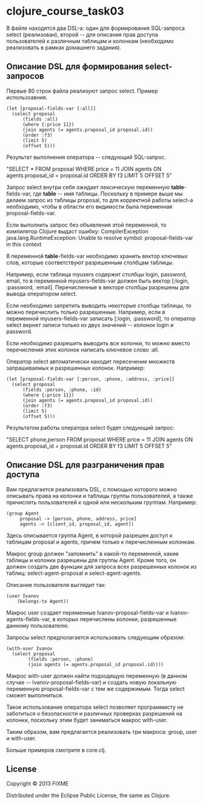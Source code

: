 # clojure_course_task03

В файле находятся два DSL-а: один для формирования SQL-запроса select (реализован), 
второй -- для описания прав доступа пользователей к различным таблицам и колонкам (необходимо реализовать в рамках домашнего задания).

## Описание DSL для формирования select-запросов

Первые 80 строк файла реализуют запрос select. Пример использоавния.

    (let [proposal-fields-var [:all]]
      (select proposal
          (fields :all)
          (where {:price 11})
          (join agents (= agents.proposal_id proposal.id))
          (order :f3)
          (limit 5)
          (offset 5)))

Результат выполнения оператора -- следующий SQL-запрос.

"SELECT * FROM proposal  WHERE price = 11 JOIN agents ON agents.proposal_id = proposal.id ORDER BY f3 LIMIT 5 OFFSET 5"

Запрос select внутри себя ожидает лексическую переменную **table**-fields-var, где **table** -- имя таблицы. 
Поскольку в примере выше мы делаем запрос из таблицы proposal, то для корректной работы select-a необходимо, 
чтобы в области его видимости была переменная proposal-fields-var.

Если выполнить запрос без объявления этой переменной, то компилятор Clojure выдаст ошибку:
CompilerException java.lang.RuntimeException: Unable to resolve symbol: proposal-fields-var in this context

В переменной **table**-fields-var необходимо хранить вектор ключевых слов, которые соответствуют разрешенным столбцам таблицы.

Например, если таблица myusers содержит столбцы login, password, email, 
то в переменной myusers-fields-var должен быть вектор [:login, :password, :email]. 
Перечисленные в векторе столбцы разрешены для вывода оператором select.

Если необходимо запретить выводить некоторые столбцы таблицы, то можно перечислить только разрешенные. 
Например, если в переменной myusers-fields-var записать [:login, :password], 
то оператор select вернет записи только из двух значений -- колонок login и password.

Если необходимо разрешить выводить все колонки, то можно вместо перечисления этих колонок написать ключевое слово :all.

Оператор select автоматически находит пересечение множеств запрашиваемых и разрешенных колонок. Например:

    (let [proposal-fields-var [:person, :phone, :address, :price]]
      (select proposal
          (fields :person, :phone, :id)
          (where {:price 11})
          (join agents (= agents.proposal_id proposal.id))
          (order :f3)
          (limit 5)
          (offset 5)))

Результатом работы оператора select будет следующий запрос:
	  
"SELECT phone,person FROM proposal  WHERE price = 11 JOIN agents ON agents.proposal_id = proposal.id ORDER BY f3 LIMIT 5 OFFSET 5"

## Описание DSL для разграничения прав доступа

Вам предлагается реализовать DSL, с помощью которого можно описывать права на колонки и таблицы группы пользователей, 
а также причислять пользователей к одной или нескольким группам. Например:

    (group Agent
         proposal -> [person, phone, address, price]
         agents -> [client_id, proposal_id, agent])

Здесь описывается группа Agent, в которой разрешен доступ к таблицам proposal и agents, причем только к перечисленным колонкам.	 

Макрос group должен "запомнить" в какой-то переменной, какие таблицы и колонки разрешены для группы Agent. 
Кроме того, он должен создать две функции для запроса всех разрешенных колонок из таблиц: select-agent-proposal и select-agent-agents.

Описание пользователя выглядит так:

    (user Ivanov
        (belongs-to Agent))

Макрос user создает переменные Ivanov-proposal-fields-var и Ivanov-agents-fields-var, в которых перечислены колонки, разрешенные данному пользователю.


Запросы select предполагается использовать следующим образом:

    (with-user Ivanov
      (select proposal
            (fields :person, :phone)
            (join agents (= agents.proposal_id proposal.id))))

Макрос with-user должен найти подходящую переменную (в данном случае -- Ivanov-proposal-fields-var) 
и создать новую локальную переменную proposal-fields-var с тем же содержимым. Тогда select сможет выполниться.

Такое использование оператора select позволяет программисту не заботиться о безопасности и различных проверках разрешений на колонки, 
поскольку этим будет заниматься макрос with-user.

Таким образом, вам предлагается реализовать три макроса: group, user и with-user.

Больше примеров смотрите в core.clj.

## License

Copyright © 2013 FIXME

Distributed under the Eclipse Public License, the same as Clojure.
